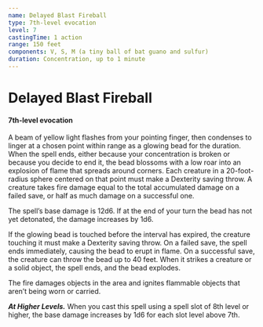 ```yaml
---
name: Delayed Blast Fireball
type: 7th-level evocation
level: 7
castingTime: 1 action
range: 150 feet
components: V, S, M (a tiny ball of bat guano and sulfur)
duration: Concentration, up to 1 minute
---
```


# Delayed Blast Fireball

#### 7th-level evocation

A beam of yellow light flashes from your pointing finger, then condenses to linger at a chosen point within range as a glowing bead for the duration. When the spell ends, either because your concentration is broken or because you decide to end it, the bead blossoms with a low roar into an explosion of flame that spreads around corners. Each creature in a 20-foot-radius sphere centered on that point must make a Dexterity saving throw. A creature takes fire damage equal to the total accumulated damage on a failed save, or half as much damage on a successful one.

The spell’s base damage is 12d6. If at the end of your turn the bead has not yet detonated, the damage increases by 1d6.

If the glowing bead is touched before the interval has expired, the creature touching it must make a Dexterity saving throw. On a failed save, the spell ends immediately, causing the bead to erupt in flame. On a successful save, the creature can throw the bead up to 40 feet. When it strikes a creature or a solid object, the spell ends, and the bead explodes.

The fire damages objects in the area and ignites flammable objects that aren’t being worn or carried.

_**At Higher Levels.**_ When you cast this spell using a spell slot of 8th level or higher, the base damage increases by 1d6 for each slot level above 7th.

